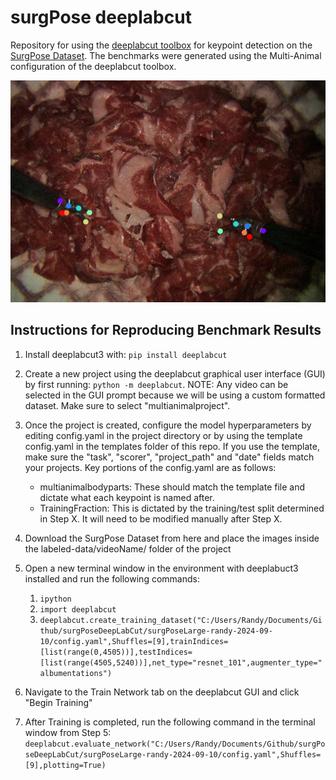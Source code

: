 # surgPose deeplabcut
Repository for using the [deeplabcut toolbox](https://github.com/DeepLabCut/DeepLabCut) for keypoint detection on the [SurgPose Dataset](https://github.com/zijianwu1231/SurgPose). The benchmarks were generated using the Multi-Animal configuration of the deeplabcut toolbox. 

![alt text](https://github.com/rwjmoore/surgPose_deeplabcut/blob/main/surgPoseDeeplabCut.png?raw=true)


## Instructions for Reproducing Benchmark Results 
1. Install deeplabcut3 with: `pip install deeplabcut`
2. Create a new project using the deeplabcut graphical user interface (GUI) by first running: `python -m deeplabcut`. NOTE: Any video can be selected in the GUI prompt because we will be using a custom formatted dataset. Make sure to select "multianimalproject".
3. Once the project is created, configure the model hyperparameters by editing config.yaml in the project directory or by using the template config.yaml in the templates folder of this repo. If you use the template, make sure the "task", "scorer", "project_path" and "date" fields match your projects. Key portions of the config.yaml are as follows:
   - multianimalbodyparts: These should match the template file and dictate what each keypoint is named after.
   - TrainingFraction: This is dictated by the training/test split determined in Step X. It will need to be modified manually after Step X.
4. Download the SurgPose Dataset from here and place the images inside the labeled-data/videoName/ folder of the project

5. Open a new terminal window in the environment with deeplabuct3 installed and run the following commands:
   1. `ipython`
   2. `import deeplabcut`
   3. `deeplabcut.create_training_dataset("C:/Users/Randy/Documents/Github/surgPoseDeepLabCut/surgPoseLarge-randy-2024-09-10/config.yaml",Shuffles=[9],trainIndices=[list(range(0,4505))],testIndices=[list(range(4505,5240))],net_type="resnet_101",augmenter_type="albumentations")`
6. Navigate to the Train Network tab on the deeplabcut GUI and click "Begin Training"
7. After Training is completed, run the following command in the terminal window from Step 5: `deeplabcut.evaluate_network("C:/Users/Randy/Documents/Github/surgPoseDeepLabCut/surgPoseLarge-randy-2024-09-10/config.yaml",Shuffles=[9],plotting=True)`
